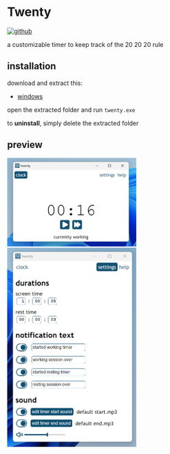 # Twenty
[![github](https://img.shields.io/badge/-github-%23181717?logo=github)](https://github.com/troylu8/twenty-js)

a customizable timer to keep track of the 20 20 20 rule

## installation

download and extract this:
 - [windows](https://www.dropbox.com/scl/fi/nygh1dtu2qc3ho0yicypw/twenty-win32-x64.zip?rlkey=pe1nav34ljkkwslt6wrvu6xxb&st=4n4jdgst&dl=1)

open the extracted folder and run `twenty.exe`

to **uninstall**, simply delete the extracted folder

## preview

<img src="readme-resources/preview-clock.png" alt="clock ui preview" width="300"/>
<img src="readme-resources/preview-settings.png" alt="settings ui preview" width="300"/>